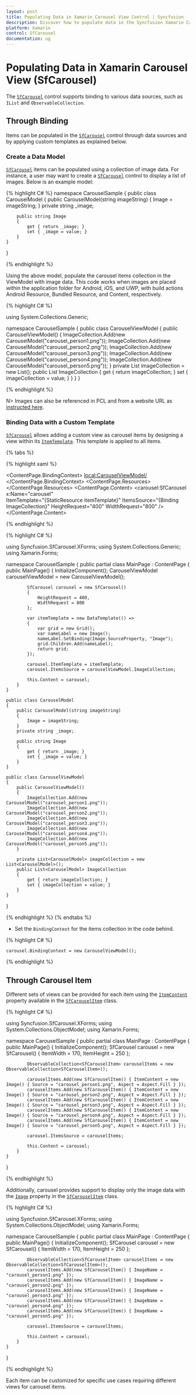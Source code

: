 ```yaml
---
layout: post
title: Populating Data in Xamarin Carousel View Control | Syncfusion
description: Discover how to populate data in the Syncfusion Xamarin Carousel View (SfCarousel) control.
platform: Xamarin
control: SfCarousel
documentation: ug
---
```


# Populating Data in Xamarin Carousel View (SfCarousel)

The [`SfCarousel`](https://help.syncfusion.com/cr/xamarin/Syncfusion.SfCarousel.XForms.SfCarousel.html) control supports binding to various data sources, such as `IList` and `ObservableCollection`.

## Through Binding

Items can be populated in the [`SfCarousel`](https://help.syncfusion.com/cr/xamarin/Syncfusion.SfCarousel.XForms.SfCarousel.html) control through data sources and by applying custom templates as explained below.

### Create a Data Model
[`SfCarousel`](https://help.syncfusion.com/cr/xamarin/Syncfusion.SfCarousel.XForms.SfCarousel.html) items can be populated using a collection of image data. For instance, a user may want to create a [`SfCarousel`](https://help.syncfusion.com/cr/xamarin/Syncfusion.SfCarousel.XForms.SfCarousel.html) control to display a list of images. Below is an example model:

{% highlight C# %}
namespace CarouselSample
{
    public class CarouselModel
    {
        public CarouselModel(string imageString)
        {
            Image = imageString;
        }
        private string _image;

        public string Image
        {
            get { return _image; }
            set { _image = value; }
        }
    }
}

{% endhighlight %}

Using the above model, populate the carousel items collection in the ViewModel with image data. This code works when images are placed within the application folder for Android, iOS, and UWP, with build actions Android Resource, Bundled Resource, and Content, respectively.

{% highlight C# %}

using System.Collections.Generic;

namespace CarouselSample
{
    public class CarouselViewModel
    {
        public CarouselViewModel()
        {
            ImageCollection.Add(new CarouselModel("carousel_person1.png"));
            ImageCollection.Add(new CarouselModel("carousel_person2.png"));
            ImageCollection.Add(new CarouselModel("carousel_person3.png"));
            ImageCollection.Add(new CarouselModel("carousel_person4.png"));
            ImageCollection.Add(new CarouselModel("carousel_person5.png"));
        }
        private List<CarouselModel> imageCollection = new List<CarouselModel>();
        public List<CarouselModel> ImageCollection
        {
            get { return imageCollection; }
            set { imageCollection = value; }
        }
    }
}

{% endhighlight %}

N> Images can also be referenced in PCL and from a website URL as [instructed here](https://developer.xamarin.com/guides/xamarin-forms/working-with/images/).

### Binding Data with a Custom Template

[`SfCarousel`](https://help.syncfusion.com/cr/xamarin/Syncfusion.SfCarousel.XForms.SfCarousel.html) allows adding a custom view as carousel items by designing a view within its [`ItemTemplate`](https://help.syncfusion.com/cr/xamarin/Syncfusion.SfCarousel.XForms.SfCarousel.html#Syncfusion_SfCarousel_XForms_SfCarousel_ItemTemplate). This template is applied to all items.

{% tabs %}

{% highlight xaml %}

<?xml version="1.0" encoding="utf-8" ?>
<ContentPage xmlns="http://xamarin.com/schemas/2014/forms"
             xmlns:x="http://schemas.microsoft.com/winfx/2009/xaml"
             xmlns:carousel="clr-namespace:Syncfusion.SfCarousel.XForms;assembly=Syncfusion.SfCarousel.XForms"
             xmlns:local="clr-namespace:CarouselSample"
             x:Class="CarouselSample.MainPage">
    <ContentPage.BindingContext>
        <local:CarouselViewModel/>
    </ContentPage.BindingContext>
    <ContentPage.Resources>
        <ResourceDictionary>
            <DataTemplate x:Key="itemTemplate">
                <Image Source="{Binding Image}" 
                       Aspect="AspectFit"/>
            </DataTemplate>
        </ResourceDictionary>
    </ContentPage.Resources>
    <ContentPage.Content>
        <carousel:SfCarousel x:Name="carousel"  
                             ItemTemplate="{StaticResource itemTemplate}" 
                             ItemsSource="{Binding ImageCollection}" 
                             HeightRequest="400" 
                             WidthRequest="800" />
    </ContentPage.Content>
</ContentPage>

{% endhighlight %}

{% highlight C# %}

using Syncfusion.SfCarousel.XForms;
using System.Collections.Generic;
using Xamarin.Forms;

namespace CarouselSample
{
    public partial class MainPage : ContentPage
    {
        public MainPage()
        {
            InitializeComponent();
            CarouselViewModel carouselViewModel = new CarouselViewModel();

            SfCarousel carousel = new SfCarousel()
            {
                HeightRequest = 400,
                WidthRequest = 800
            };

            var itemTemplate = new DataTemplate(() =>
            {
                var grid = new Grid();
                var nameLabel = new Image();
                nameLabel.SetBinding(Image.SourceProperty, "Image");
                grid.Children.Add(nameLabel);
                return grid;
            });

            carousel.ItemTemplate = itemTemplate;
            carousel.ItemsSource = carouselViewModel.ImageCollection;

            this.Content = carousel;
        }
    }

    public class CarouselModel
    {
        public CarouselModel(string imageString)
        {
            Image = imageString;
        }
        private string _image;

        public string Image
        {
            get { return _image; }
            set { _image = value; }
        }
    }

    public class CarouselViewModel
    {
        public CarouselViewModel()
        {
            ImageCollection.Add(new CarouselModel("carousel_person1.png"));
            ImageCollection.Add(new CarouselModel("carousel_person2.png"));
            ImageCollection.Add(new CarouselModel("carousel_person3.png"));
            ImageCollection.Add(new CarouselModel("carousel_person4.png"));
            ImageCollection.Add(new CarouselModel("carousel_person5.png"));
        }

        private List<CarouselModel> imageCollection = new List<CarouselModel>();
        public List<CarouselModel> ImageCollection
        {
            get { return imageCollection; }
            set { imageCollection = value; }
        }
    }
}

{% endhighlight %}
{% endtabs %}

- Set the `BindingContext` for the items collection in the code behind.

{% highlight C# %}

	carousel.BindingContext = new CarouselViewModel();

{% endhighlight %}

## Through Carousel Item

Different sets of views can be provided for each item using the [`ItemContent`](https://help.syncfusion.com/cr/xamarin/Syncfusion.SfCarousel.XForms.SfCarouselItem.html#Syncfusion_SfCarousel_XForms_SfCarouselItem_ItemContent) property available in the [`SfCarouselItem`](https://help.syncfusion.com/cr/xamarin/Syncfusion.SfCarousel.XForms.SfCarouselItem.html) class.

{% highlight C# %}

using Syncfusion.SfCarousel.XForms;
using System.Collections.ObjectModel;
using Xamarin.Forms;

namespace CarouselSample
{
    public partial class MainPage : ContentPage
    {
        public MainPage()
        {
            InitializeComponent();
            SfCarousel carousel = new SfCarousel()
            {
                ItemWidth = 170,
                ItemHeight = 250
            };

            ObservableCollection<SfCarouselItem> carouselItems = new ObservableCollection<SfCarouselItem>();

            carouselItems.Add(new SfCarouselItem() { ItemContent = new Image() { Source = "carousel_person1.png", Aspect = Aspect.Fill } });
            carouselItems.Add(new SfCarouselItem() { ItemContent = new Image() { Source = "carousel_person2.png", Aspect = Aspect.Fill } });
            carouselItems.Add(new SfCarouselItem() { ItemContent = new Image() { Source = "carousel_person3.png", Aspect = Aspect.Fill } });
            carouselItems.Add(new SfCarouselItem() { ItemContent = new Image() { Source = "carousel_person4.png", Aspect = Aspect.Fill } });
            carouselItems.Add(new SfCarouselItem() { ItemContent = new Image() { Source = "carousel_person5.png", Aspect = Aspect.Fill } });

            carousel.ItemsSource = carouselItems;

            this.Content = carousel;
        }
    }
}

{% endhighlight %}

Additionally, carousel provides support to display only the image data with the [`Image`](https://help.syncfusion.com/cr/xamarin/Syncfusion.SfCarousel.XForms.SfCarouselItem.html#Syncfusion_SfCarousel_XForms_SfCarouselItem_ImageName) property in the [`SfCarouselItem`](https://help.syncfusion.com/cr/xamarin/Syncfusion.SfCarousel.XForms.SfCarouselItem.html) class.

{% highlight C# %}

using Syncfusion.SfCarousel.XForms;
using System.Collections.ObjectModel;
using Xamarin.Forms;

namespace CarouselSample
{
    public partial class MainPage : ContentPage
    {
        public MainPage()
        {
            InitializeComponent();
            SfCarousel carousel = new SfCarousel()
            {
                ItemWidth = 170,
                ItemHeight = 250
            };

            ObservableCollection<SfCarouselItem> carouselItems = new ObservableCollection<SfCarouselItem>();
            carouselItems.Add(new SfCarouselItem() { ImageName = "carousel_person1.png" });
            carouselItems.Add(new SfCarouselItem() { ImageName = "carousel_person2.png" });
            carouselItems.Add(new SfCarouselItem() { ImageName = "carousel_person3.png" });
            carouselItems.Add(new SfCarouselItem() { ImageName = "carousel_person4.png" });
            carouselItems.Add(new SfCarouselItem() { ImageName = "carousel_person5.png" });

            carousel.ItemsSource = carouselItems;

            this.Content = carousel;
        }
    }
}

{% endhighlight %}

Each item can be customized for specific use cases requiring different views for carousel items.
